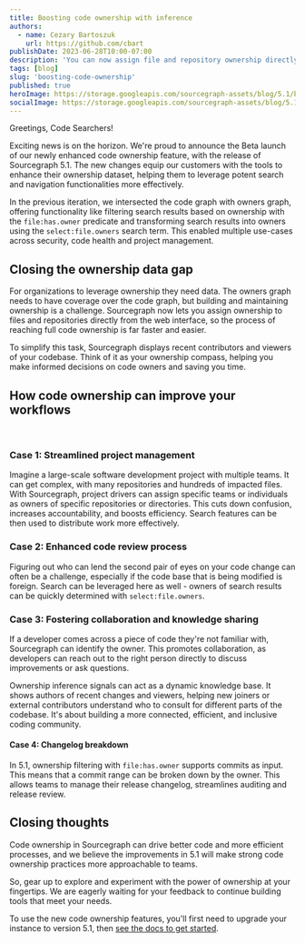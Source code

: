```yaml
---
title: Boosting code ownership with inference
authors:
  - name: Cezary Bartoszuk
    url: https://github.com/cbart
publishDate: 2023-06-28T10:00-07:00
description: 'You can now assign file and repository ownership directly from the Code Search interface. Sourcegraph also provides signals, such as recent contributors, to help you infer file ownership and save time.'
tags: [blog]
slug: 'boosting-code-ownership'
published: true
heroImage: https://storage.googleapis.com/sourcegraph-assets/blog/5.1/boosting-code-ownership.png
socialImage: https://storage.googleapis.com/sourcegraph-assets/blog/5.1/boosting-code-ownership.png
---
```


Greetings, Code Searchers!

Exciting news is on the horizon. We're proud to announce the Beta launch of our newly enhanced code ownership feature, with the release of Sourcegraph 5.1. The new changes equip our customers with the tools to enhance their ownership dataset, helping them to leverage potent search and navigation functionalities more effectively.

In the previous iteration, we intersected the code graph with owners graph, offering functionality like filtering search results based on ownership with the `file:has.owner` predicate and transforming search results into owners using the `select:file.owners` search term. This enabled multiple use-cases across security, code health and project management.

## Closing the ownership data gap

For organizations to leverage ownership they need data. The owners graph needs to have coverage over the code graph, but building and maintaining ownership is a challenge. Sourcegraph now lets you assign ownership to files and repositories directly from the web interface, so the process of reaching full code ownership is far faster and easier.

To simplify this task, Sourcegraph displays recent contributors and viewers of your codebase. Think of it as your ownership compass, helping you make informed decisions on code owners and saving you time.

## How code ownership can improve your workflows
<br/>

### Case 1: Streamlined project management

Imagine a large-scale software development project with multiple teams. It can get complex, with many repositories and hundreds of impacted files. With Sourcegraph, project drivers can assign specific teams or individuals as owners of specific repositories or directories. This cuts down confusion, increases accountability, and boosts efficiency. Search features can be then used to distribute work more effectively.

### Case 2: Enhanced code review process

Figuring out who can lend the second pair of eyes on your code change can often be a challenge, especially if the code base that is being modified is foreign. Search can be leveraged here as well - owners of search results can be quickly determined with `select:file.owners`.

### Case 3: Fostering collaboration and knowledge sharing

If a developer comes across a piece of code they're not familiar with, Sourcegraph can identify the owner. This promotes collaboration, as developers can reach out to the right person directly to discuss improvements or ask questions.

Ownership inference signals can act as a dynamic knowledge base. It shows authors of recent changes and viewers, helping new joiners or external contributors understand who to consult for different parts of the codebase. It's about building a more connected, efficient, and inclusive coding community.

#### Case 4: Changelog breakdown

In 5.1, ownership filtering with `file:has.owner` supports commits as input. This means that a commit range can be broken down by the owner. This allows teams to manage their release changelog, streamlines auditing and release review.

## Closing thoughts

Code ownership in Sourcegraph can drive better code and more efficient processes, and we believe the improvements in 5.1 will make strong code ownership practices more approachable to teams.

So, gear up to explore and experiment with the power of ownership at your fingertips. We are eagerly waiting for your feedback to continue building tools that meet your needs.

To use the new code ownership features, you'll first need to upgrade your instance to version 5.1, then [see the docs to get started](https://docs.sourcegraph.com/own).
